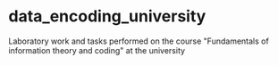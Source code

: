 # data_encoding_university
Laboratory work and tasks performed on the course "Fundamentals of information theory and coding" at the university
